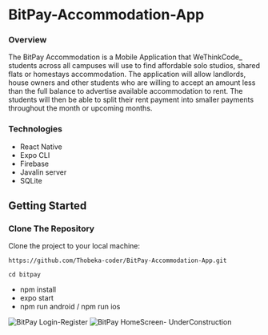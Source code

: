 # BitPay-Accommodation-App

### Overview
The BitPay Accommodation is a Mobile Application that WeThinkCode_ students across all campuses will use to find affordable solo studios, shared flats or homestays accommodation. The application will allow landlords, house owners and other students who are willing to accept an amount less than the full balance to advertise available accommodation to rent. The students will then be able to split their rent payment into smaller payments throughout the month or upcoming months.

### Technologies

* React Native 
* Expo CLI
* Firebase
* Javalin server
* SQLite

## Getting Started

### Clone The Repository
Clone the project to your local machine:
```
https://github.com/Thobeka-coder/BitPay-Accommodation-App.git
```

```
cd bitpay
```
* npm install
* expo start
* npm run android / npm run ios


![BitPay Login-Register](https://user-images.githubusercontent.com/59669252/160815176-3d543221-88ec-4722-b2b5-ce3e4b20c194.png)
![BitPay HomeScreen- UnderConstruction](https://user-images.githubusercontent.com/59669252/160815280-996e2fb0-4916-436f-a3f4-50e203f228c9.png)
